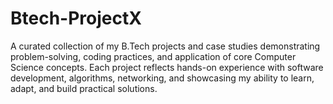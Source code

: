 # Btech-ProjectX
A curated collection of my B.Tech projects and case studies demonstrating problem-solving, coding practices, and application of core Computer Science concepts. Each project reflects hands-on experience with software development, algorithms, networking, and showcasing my ability to learn, adapt, and build practical solutions.

